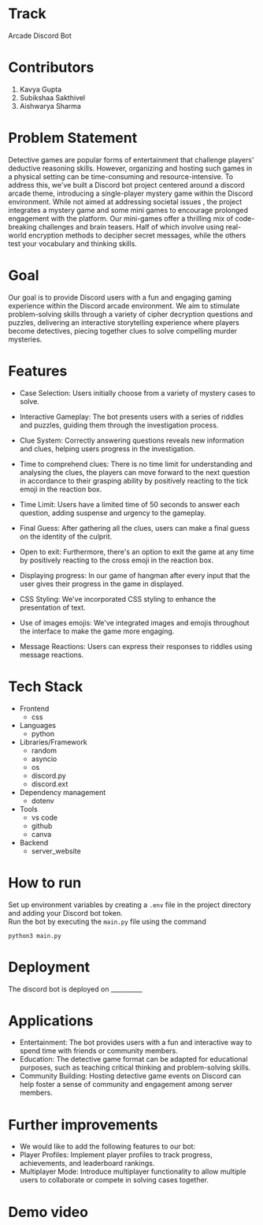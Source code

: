 # Track
Arcade Discord Bot

# Contributors

1.  Kavya Gupta
2.  Subikshaa Sakthivel
3.  Aishwarya Sharma

# Problem Statement
Detective games are popular forms of entertainment that challenge players' deductive reasoning skills. However, organizing and hosting such games in a physical setting can be time-consuming and resource-intensive. To address this, we've built a Discord bot project centered around a discord arcade theme, introducing a single-player mystery game within the Discord environment. While not aimed at addressing societal issues , the project integrates a mystery game and some mini games to encourage prolonged engagement with the platform. Our mini-games offer a thrilling mix of code-breaking challenges and brain teasers. Half of which involve using real-world encryption methods to decipher secret messages, while the others test your vocabulary and thinking skills.


# Goal
Our goal is to provide Discord users with a fun and engaging gaming experience within the Discord arcade environment. We aim to stimulate problem-solving skills through a variety of cipher decryption questions and puzzles, delivering an interactive storytelling experience where players become detectives, piecing together clues to solve compelling murder mysteries.

# Features
* Case Selection: Users initially choose from a variety of mystery cases to solve.
* Interactive Gameplay: The bot presents users with a series of riddles and puzzles, guiding them through the investigation process.
* Clue System: Correctly answering questions reveals new information and clues, helping users progress in the investigation.
* Time to comprehend clues: There is no time limit for understanding and analysing the clues, the players can move forward to the next question in accordance to their grasping ability by positively reacting to the tick emoji in the reaction box.
* Time Limit: Users have a limited time of 50 seconds to answer each question, adding suspense and urgency to the gameplay.
* Final Guess: After gathering all the clues, users can make a final guess on the identity of the culprit.
* Open to exit: Furthermore, there's an option to exit the game at any time by positively reacting to the cross emoji in the reaction box.
* Displaying progress: In our game of hangman after every input that the user gives their progress in the game in displayed.

* CSS Styling: We've incorporated CSS styling to enhance the presentation of text.
* Use of images emojis: We've integrated images and emojis throughout the interface to make the game more engaging.
* Message Reactions: Users can express their responses to riddles using message reactions.

# Tech Stack
* Frontend
  * css
* Languages
  * python
* Libraries/Framework
  * random
  * asyncio
  * os
  * discord.py
  * discord.ext
* Dependency management
  * dotenv
* Tools
  * vs code
  * github
  * canva
* Backend
  * server_website

# How to run
Set up environment variables by creating a `.env` file in the project directory and adding your Discord bot token.<br/>
Run the bot by executing the `main.py` file using the command
```
python3 main.py
```

# Deployment
The discord bot is deployed on __________

# Applications
* Entertainment: The bot provides users with a fun and interactive way to spend time with friends or community members.
* Education: The detective game format can be adapted for educational purposes, such as teaching critical thinking and problem-solving skills.
* Community Building: Hosting detective game events on Discord can help foster a sense of community and engagement among server members.

# Further improvements
* We would like to add the following features to our bot:
* Player Profiles: Implement player profiles to track progress, achievements, and leaderboard rankings.
* Multiplayer Mode: Introduce multiplayer functionality to allow multiple users to collaborate or compete in solving cases together.

# Demo video

